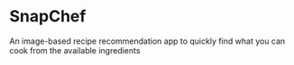 # SnapChef
An image-based recipe recommendation app to quickly find what you can cook from the available ingredients  
